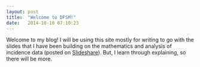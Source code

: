 ```yaml
---
layout: post
title:  "Welcome to DFSM!"
date:   2014-10-10 07:10:23
---
```

Welcome to my blog!
I will be using this site mostly for writing to go with the slides that I have
been building on the mathematics and analysis of incidence data
(posted on [Slideshare](http://www.slideshare.net/BenjaminKeller/)).
But, I learn through explaining, so there will be more.

